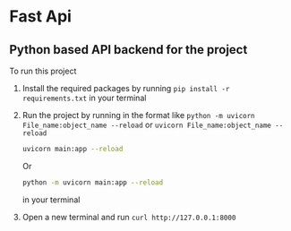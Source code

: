 # Fast Api

## Python based API backend for the project

To run this project

1. Install the required packages by running `pip install -r requirements.txt` in your terminal
2. Run the project by running in the format like
   `python -m uvicorn File_name:object_name --reload` or `uvicorn File_name:object_name --reload`

   ```bash
   uvicorn main:app --reload
   ```

   Or

   ```bash
   python -m uvicorn main:app --reload
   ```

   in your terminal

3. Open a new terminal and run `curl http://127.0.0.1:8000`

